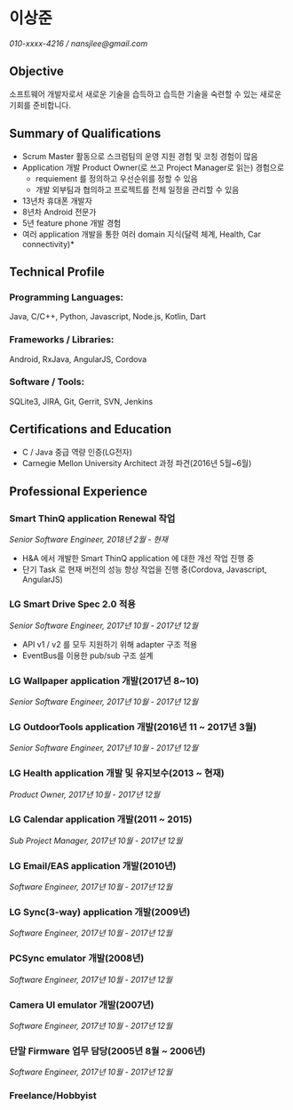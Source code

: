 이상준
===============

_010-xxxx-4216 / nansjlee@gmail.com_

Objective
---------

소프트웨어 개발자로서 새로운 기술을 습득하고 습득한 기술을 숙련할 수 있는 새로운 기회를 준비합니다.

Summary of Qualifications
-------------------------

* Scrum Master 활동으로 스크럼팀의 운영 지원 경험 및 코칭 경험이 많음
* Application 개발 Product Owner(로 쓰고 Project Manager로 읽는) 경험으로 
  * requiement 를 정의하고 우선순위를 정할 수 있음
  * 개발 외부팀과 협의하고 프로젝트를 전체 일정을 관리할 수 있음
* 13년차 휴대폰 개발자
* 8년차 Android 전문가
* 5년 feature phone 개발 경험
* 여러 application 개발을 통한 여러 domain 지식(달력 체계, Health, Car connectivity)* 

Technical Profile
-----------------

### Programming Languages:

Java, C/C++, Python, Javascript, Node.js, Kotlin, Dart


### Frameworks / Libraries:

Android, RxJava, AngularJS, Cordova

### Software / Tools:

SQLite3, JIRA, Git, Gerrit, SVN, Jenkins


Certifications and Education
----------------------------

* C / Java 중급 역량 인증(LG전자)
* Carnegie Mellon University Architect 과정 파견(2016년 5월~6월)

Professional Experience
-----------------------

### Smart ThinQ application Renewal 작업

_Senior Software Engineer, 2018년 2월 - 현재_

* H&A 에서 개발한 Smart ThinQ application 에 대한 개선 작업 진행 중
* 단기 Task 로 현재 버전의 성능 향상 작업을 진행 중(Cordova, Javascript, AngularJS)

### LG Smart Drive Spec 2.0 적용

_Senior Software Engineer, 2017년 10월 - 2017년 12월_

* API v1 / v2 를 모두 지원하기 위해 adapter 구조 적용
* EventBus를 이용한 pub/sub 구조 설계

### LG Wallpaper application 개발(2017년 8~10)
_Senior Software Engineer, 2017년 10월 - 2017년 12월_
### LG OutdoorTools application 개발(2016년 11 ~ 2017년 3월)
_Senior Software Engineer, 2017년 10월 - 2017년 12월_
### LG Health application 개발 및 유지보수(2013 ~ 현재)
_Product Owner, 2017년 10월 - 2017년 12월_
### LG Calendar application 개발(2011 ~ 2015)
_Sub Project Manager, 2017년 10월 - 2017년 12월_
### LG Email/EAS application 개발(2010년)
_Software Engineer, 2017년 10월 - 2017년 12월_
### LG Sync(3-way) application 개발(2009년)
_Software Engineer, 2017년 10월 - 2017년 12월_
### PCSync emulator 개발(2008년)
_Software Engineer, 2017년 10월 - 2017년 12월_
### Camera UI emulator 개발(2007년)
_Software Engineer, 2017년 10월 - 2017년 12월_
### 단말 Firmware 업무 담당(2005년 8월 ~ 2006년)
_Software Engineer, 2017년 10월 - 2017년 12월_

### Freelance/Hobbyist
